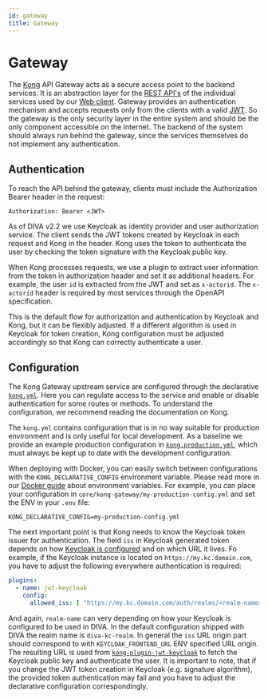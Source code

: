 ```yaml
---
id: gateway
title: Gateway
---
```


# Gateway

The [Kong](https://konghq.com/kong/) API Gateway acts as a secure access point to the backend services. It is an abstraction layer for the [REST API's](./rest-api.md)
of the individual services used by our [Web client](./web-client.md). Gateway provides an authentication mechanism and accepts 
requests only from the clients with a valid [JWT](https://jwt.io/). So the gateway is the only security layer in the 
entire system and should be the only component accessible on the Internet. The backend of the system should always run 
behind the gateway, since the services themselves do not implement any authentication.

## Authentication

To reach the API behind the gateway, clients must include the Authorization Bearer header in the request:
```
Authorization: Bearer <JWT>
```
As of DIVA v2.2 we use Keycloak as identity provider and user authorization service.
The client sends the JWT tokens created by Keycloak in each request and Kong in the header. Kong uses the token to authenticate the
user by checking the token signature with the Keycloak public key.

When Kong processes requests, we use a plugin to extract user information from the token in authorization header and set it 
as additional headers. For example, the user `id` is extracted from the JWT and set as `x-actorid`. The `x-actorid` header 
is required by most services through the OpenAPI specification.

This is the default flow for authorization and authentication by Keycloak and Kong, but it can be flexibly adjusted. 
If a different algorithm is used in Keycloak for token creation, Kong configuration must be adjusted accordingly so 
that Kong can correctly authenticate a user.

## Configuration

The Kong Gateway upstream service are configured through the declarative [`kong.yml`](https://github.com/FraunhoferISST/diva/blob/master/core/kong-gateway/kong.yml).
Here you can regulate access to the service and enable or disable authentication for some routes or methods.
To understand the configuration, we recommend reading the documentation on Kong.

The `kong.yml` contains configuration that is in no way suitable for production environment and is only useful for 
local development. As a baseline we
provide an example production configuration in [`kong.production.yml`](https://github.com/FraunhoferISST/diva/blob/master/core/kong-gateway/kong.production.yml),
which must always be kept up to date with the development configuration.

When deploying with Docker, you can easily switch between configurations with the `KONG_DECLARATIVE_CONFIG` environment variable.
Please read more in our [Docker guide](../deployment/docker.html#environment-variables) about environment variables. For example,
you can place your configuration in `core/kong-gateway/my-production-config.yml` and set the ENV in your `.env` file:
```dotenv
KONG_DECLARATIVE_CONFIG=my-production-config.yml
```

The next important point is that Kong needs to know the Keycloak token issuer for authentication. The field `iss` in 
Keycloak generated token depends on how [Keycloak is configured](./keycloak.md) and on which URL it lives. Fo example, if the
Keycloak instance is located on `https://my.kc.domain.com`, you have to adjust the following everywhere authentication is required:
```yml
plugins:
  - name: jwt-keycloak
    config:
      allowed_iss: [ "https://my.kc.domain.com/auth/realms/<realm-name>" ]
```
And again, `realm-name` can very depending on how your Keycloak is configured to be used in DIVA. In the default configuration 
shipped with DIVA the realm name is `diva-kc-realm`. In general the `iss` URL origin part should correspond to with 
`KEYCLOAK_FRONTEND_URL` ENV specified URL origin.
The resulting URL is used from [`kong-plugin-jwt-keycloak`](https://github.com/gbbirkisson/kong-plugin-jwt-keycloak)
to fetch the Keycloak public key and authenticate the user. It is important to note, that if you change the JWT token creation
in Keycloak (e.g. signature algorithm), the provided token authentication may fail and you have to adjust 
the declarative configuration correspondingly.


